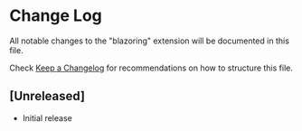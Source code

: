 # Change Log

All notable changes to the "blazoring" extension will be documented in this file.

Check [Keep a Changelog](http://keepachangelog.com/) for recommendations on how to structure this file.

## [Unreleased]

- Initial release
